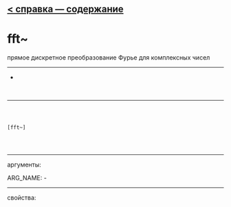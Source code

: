 [< справка — содержание](index.html)
---

# fft~


прямое дискретное преобразование Фурье для комплексных чисел 

---

-
<br>


---


```



[fft~]


            
```

---
аргументы:

ARG_NAME: -<br>

---
свойства:


